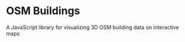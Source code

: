 OSM Buildings
=============

A JavaScript library for visualizing 3D OSM building data on interactive maps

